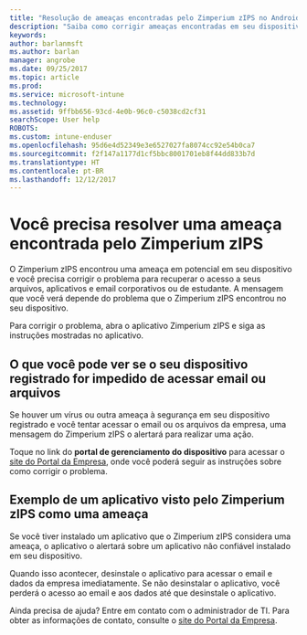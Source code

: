 ```yaml
---
title: "Resolução de ameaças encontradas pelo Zimperium zIPS no Android | Microsoft Docs"
description: "Saiba como corrigir ameaças encontradas em seu dispositivo Android."
keywords: 
author: barlanmsft
ms.author: barlan
manager: angrobe
ms.date: 09/25/2017
ms.topic: article
ms.prod: 
ms.service: microsoft-intune
ms.technology: 
ms.assetid: 9ffbb656-93cd-4e0b-96c0-c5038cd2cf31
searchScope: User help
ROBOTS: 
ms.custom: intune-enduser
ms.openlocfilehash: 95d6e4d52349e3e6527027fa8074cc92e54b0ca7
ms.sourcegitcommit: f2f147a1177d1cf5bbc8001701eb8f44dd833b7d
ms.translationtype: HT
ms.contentlocale: pt-BR
ms.lasthandoff: 12/12/2017
---
```

# <a name="you-need-to-resolve-a-threat-found-by-zimperium-zips"></a>Você precisa resolver uma ameaça encontrada pelo Zimperium zIPS

O Zimperium zIPS encontrou uma ameaça em potencial em seu dispositivo e você precisa corrigir o problema para recuperar o acesso a seus arquivos, aplicativos e email corporativos ou de estudante. A mensagem que você verá depende do problema que o Zimperium zIPS encontrou no seu dispositivo.

Para corrigir o problema, abra o aplicativo Zimperium zIPS e siga as instruções mostradas no aplicativo.

## <a name="what-you-might-see-if-your-enrolled-device-is-blocked-from-accessing-email-or-files"></a>O que você pode ver se o seu dispositivo registrado for impedido de acessar email ou arquivos

Se houver um vírus ou outra ameaça à segurança em seu dispositivo registrado e você tentar acessar o email ou os arquivos da empresa, uma mensagem do Zimperium zIPS o alertará para realizar uma ação.

Toque no link do **portal de gerenciamento do dispositivo** para acessar o [site do Portal da Empresa](https://portal.manage.microsoft.com#HelpDeskDialog), onde você poderá seguir as instruções sobre como corrigir o problema.

## <a name="example-of-an-app-that-zimperium-zips-sees-as-a-threat"></a>Exemplo de um aplicativo visto pelo Zimperium zIPS como uma ameaça

Se você tiver instalado um aplicativo que o Zimperium zIPS considera uma ameaça, o aplicativo o alertará sobre um aplicativo não confiável instalado em seu dispositivo.

Quando isso acontecer, desinstale o aplicativo para acessar o email e dados da empresa imediatamente. Se não desinstalar o aplicativo, você perderá o acesso ao email e aos dados até que desinstale o aplicativo.

Ainda precisa de ajuda? Entre em contato com o administrador de TI. Para obter as informações de contato, consulte o [site do Portal da Empresa](https://portal.manage.microsoft.com#HelpDeskDialog).

